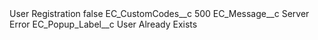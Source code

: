 <?xml version="1.0" encoding="UTF-8"?>
<CustomMetadata xmlns="http://soap.sforce.com/2006/04/metadata" xmlns:xsi="http://www.w3.org/2001/XMLSchema-instance" xmlns:xsd="http://www.w3.org/2001/XMLSchema">
    <label>User Registration</label>
    <protected>false</protected>
    <values>
        <field>EC_CustomCodes__c</field>
        <value xsi:type="xsd:string">500</value>
    </values>
    <values>
        <field>EC_Message__c</field>
        <value xsi:type="xsd:string">Server Error</value>
    </values>
    <values>
        <field>EC_Popup_Label__c</field>
        <value xsi:type="xsd:string">User Already Exists</value>
    </values>
</CustomMetadata>
